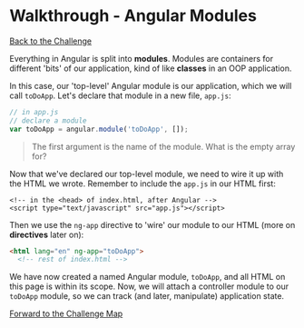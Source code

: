 # Walkthrough - Angular Modules

[Back to the Challenge](../02_angular_modules.md)

Everything in Angular is split into **modules**. Modules are containers for different 'bits' of our application, kind of like **classes** in an OOP application.

In this case, our 'top-level' Angular module is our application, which we will call `toDoApp`. Let's declare that module in a new file, `app.js`:

```javascript
// in app.js
// declare a module
var toDoApp = angular.module('toDoApp', []);
```

> The first argument is the name of the module. What is the empty array for?

Now that we've declared our top-level module, we need to wire it up with the HTML we wrote. Remember to include the `app.js` in our HTML first:

```
<!-- in the <head> of index.html, after Angular -->
<script type="text/javascript" src="app.js"></script>
```

Then we use the `ng-app` directive to 'wire' our module to our HTML (more on **directives** later on):

```html
<html lang="en" ng-app="toDoApp">
  <!-- rest of index.html -->
```

We have now created a named Angular module, `toDoApp`, and all HTML on this page is within its scope. Now, we will attach a controller module to our `toDoApp` module, so we can track (and later, manipulate) application state.

[Forward to the Challenge Map](../00_challenge_map.md)
